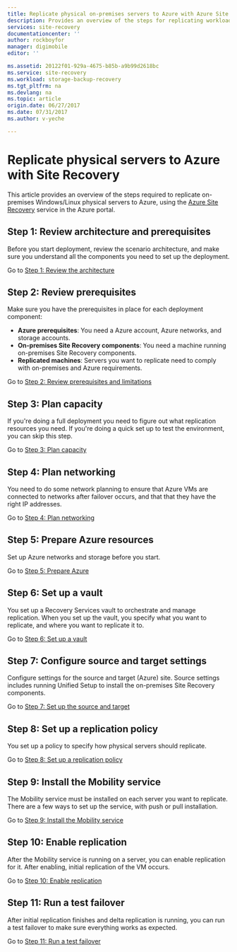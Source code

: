 ```yaml
---
title: Replicate physical on-premises servers to Azure with Azure Site Recovery | Azure
description: Provides an overview of the steps for replicating workloads running on on-premises Windows/Linux physical servers to Azure with the Azure Site Recovery service.
services: site-recovery
documentationcenter: ''
author: rockboyfor
manager: digimobile
editor: ''

ms.assetid: 20122f01-929a-4675-b85b-a9b99d2618bc
ms.service: site-recovery
ms.workload: storage-backup-recovery
ms.tgt_pltfrm: na
ms.devlang: na
ms.topic: article
origin.date: 06/27/2017
ms.date: 07/31/2017
ms.author: v-yeche

---
```

# Replicate physical servers to Azure with Site Recovery

This article provides an overview of the steps required to replicate on-premises Windows/Linux physical servers to Azure, using the [Azure Site Recovery](site-recovery-overview.md) service in the Azure portal.

## Step 1: Review architecture and prerequisites

Before you start deployment, review the scenario architecture, and make sure you understand all the components you need to set up the deployment.

Go to [Step 1: Review the architecture](physical-walkthrough-architecture.md)

## Step 2: Review prerequisites

Make sure you have the prerequisites in place for each deployment component:

- **Azure prerequisites**: You need a Azure account, Azure networks, and storage accounts.
- **On-premises Site Recovery components**: You need a machine running on-premises Site Recovery components.
- **Replicated machines**: Servers you want to replicate need to comply with on-premises and Azure requirements.

Go to [Step 2: Review prerequisites and limitations](physical-walkthrough-prerequisites.md)

## Step 3: Plan capacity

If you're doing a full deployment you need to figure out what replication resources you need. If you're doing a quick set up to test the environment, you can skip this step.

Go to [Step 3: Plan capacity](physical-walkthrough-capacity.md)

## Step 4: Plan networking

You need to do some network planning to ensure that Azure VMs are connected to networks after failover occurs, and  that that they have the right IP addresses.

Go to [Step 4: Plan networking](physical-walkthrough-network.md)

##  Step 5: Prepare Azure resources

Set up Azure networks and storage before you start. 

Go to [Step 5: Prepare Azure](physical-walkthrough-prepare-azure.md)

## Step 6: Set up a vault

You set up a Recovery Services vault to orchestrate and manage replication. When you set up the vault, you specify what you want to replicate, and where you want to replicate it to.

Go to [Step 6: Set up a vault](physical-walkthrough-create-vault.md)

## Step 7: Configure source and target settings

Configure settings for the source and target (Azure) site. Source settings includes running Unified Setup to install the on-premises Site Recovery components.

Go to [Step 7: Set up the source and target](physical-walkthrough-source-target.md)

## Step 8: Set up a replication policy

You set up a policy to specify how physical servers should replicate.

Go to [Step 8: Set up a replication policy](physical-walkthrough-replication.md)

## Step 9: Install the Mobility service

The Mobility service must be installed on each server you want to replicate. There are a few ways to set up the service, with push or pull installation.

Go to [Step 9: Install the Mobility service](physical-walkthrough-install-mobility.md)

## Step 10: Enable replication

After the Mobility service is running on a server, you can enable replication for it. After enabling, initial replication of the VM occurs.

Go to [Step 10: Enable replication](physical-walkthrough-enable-replication.md)

## Step 11: Run a test failover

After initial replication finishes and delta replication is running, you can run a test failover to make sure everything works as expected.

Go to [Step 11: Run a test failover](physical-walkthrough-test-failover.md)

<!--Update_Description: new article about walkthrought overview from physical to azure -->